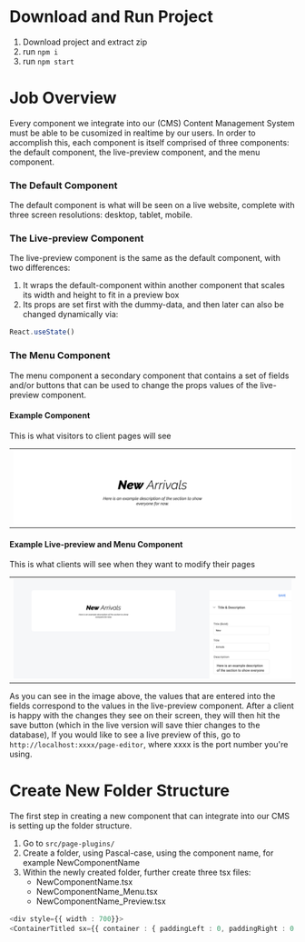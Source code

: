 # Download and Run Project
1. Download project and extract zip
2. run ```npm i```
3. run ```npm start```

# Job Overview
Every component we integrate into our (CMS) Content Management System must be able to be cusomized in realtime by our users. In order to accomplish this, each component is itself comprised of three components: the default component, the live-preview component, and the menu component. 

### The Default Component
The default component is what will be seen on a live website, complete with three screen resolutions: desktop, tablet, mobile.

### The Live-preview Component
The live-preview component is the same as the default component, with two differences: 
1. It wraps the default-component within another component that scales its width and height to fit in a preview box
2. Its props are set first with the dummy-data, and then later can also be changed dynamically via:
```typescript
React.useState()
```

### The Menu Component
The menu component a secondary component that contains a set of fields and/or buttons that can be used to change the props values of the live-preview component. 

#### Example Component 
This is what visitors to client pages will see
<table><tr><td>
    <img src="images/component-desktop.png">
</td></tr></table>

#### Example Live-preview and Menu Component 
This is what clients will see when they want to modify their pages
<table><tr><td>
    <img src="images/component-cms.png">
</td></tr></table>

As you can see in the image above, the values that are entered into the fields correspond to the values in the live-preview component. After a client is happy with the changes they see on their screen, they will then hit the save button (which in the live version will save thier changes to the database), If you would like to see a live preview of this, go to ```http://localhost:xxxx/page-editor```, where xxxx is the port number you're using. 

# Create New Folder Structure
The first step in creating a new component that can integrate into our CMS is setting up the folder structure.

1. Go to ```src/page-plugins/```
2. Create a folder, using Pascal-case, using the component name, for example NewComponentName
3. Within the newly created folder, further create three tsx files:
   * NewComponentName.tsx
   * NewComponentName_Menu.tsx
   * NewComponentName_Preview.tsx









```typescript
<div style={{ width : 700}}>
<ContainerTitled sx={{ container : { paddingLeft : 0, paddingRight : 0 }}} notitle>
```
